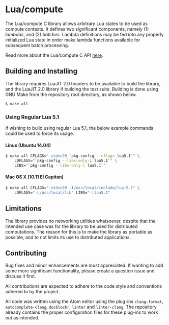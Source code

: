 # Lua/compute

The Lua/compute C library allows arbitrary Lua states to be used as compute
contexts. It defines two significant components, namely (1) _lambdas_, and (2)
_batches_. Lambda definitions may be fed into any properly initialized Lua
state in order make lambda functions available for subsequent batch processing.

Read more about the Lua/compute C API [here](src/main/c/lcm.h).

## Building and Installing

The library requires LuaJIT 2.0 headers to be available to build the library,
and the LuaJIT 2.0 library if building the test suite. Building is done using
GNU Make from the repository root directory, as shown below.

```bash
$ make all
```

### Using Regular Lua 5.1

If wishing to build using regular Lua 5.1, the below example commands could be
used to force its usage.

#### Linux (Ubuntu 14.04)

```bash
$ make all CFLAGS="-std=c99 `pkg-config --cflags lua5.1`" \
    LDFLAGS="`pkg-config --libs-only-L lua5.1`" \
    LIBS="`pkg-config --libs-only-l lua5.1`"
```

#### Mac OS X (10.11 El Capitan)

```bash
$ make all CFLAGS="-std=c99 -I/usr/local/include/lua-5.1" \
    LDFLAGS="-L/usr/local/lib" LIBS="-llua5.1"
```

## Limitations

The library provides no networking utilities whatsoever, despite that the
intended use case was for the library to be used for distributed computations.
The reason for this is to make the library as portable as possible, and to not
limits its use to distributed applications.

## Contributing

Bug fixes and minor enhancements are most appreciated. If wanting to add some
more significant functionality, please create a question issue and discuss it
first.

All contributions are expected to adhere to the code style and conventions
adhered to by the project.

All code was written using the Atom editor using the plug-ins `clang-format`,
`autocomplete-clang`, `docblockr`, `linter` and `linter-clang`. The repository
already contains the proper configuration files for these plug-ins to work out
as intended.
